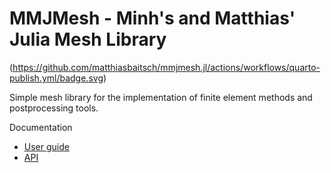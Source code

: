 # MMJMesh - Minh's and Matthias' Julia Mesh Library

(https://github.com/matthiasbaitsch/mmjmesh.jl/actions/workflows/quarto-publish.yml/badge.svg)

Simple mesh library for the implementation of finite element methods and postprocessing tools.

Documentation
- [User guide](https://matthiasbaitsch.github.io/mmjmesh/guide)
- [API](https://matthiasbaitsch.github.io/mmjmesh/apidoc)
